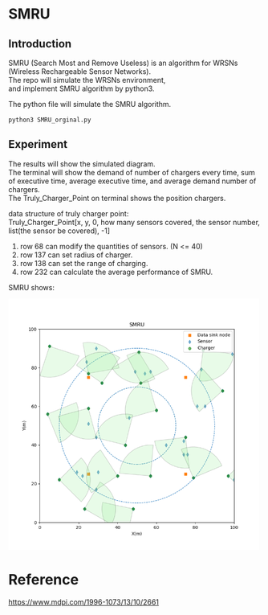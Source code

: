 # SMRU

## Introduction
SMRU (Search Most and Remove Useless) is an algorithm for WRSNs (Wireless Rechargeable Sensor Networks).  
The repo will simulate the WRSNs environment,  
and implement SMRU algorithm by python3.


The python file will simulate the SMRU algorithm.  
```
python3 SMRU_orginal.py
```

## Experiment
The results will show the simulated diagram.  
The terminal will show the demand of number of chargers every time, sum of executive time, average executive time, and average demand number of chargers.  
The Truly_Charger_Point on terminal shows the position chargers.  
  
data structure of truly charger point:  
Truly_Charger_Point[x, y, 0, how many sensors covered, the sensor number, list(the sensor be covered), -1]

1. row 68 can modify the quantities of sensors. (N <= 40)  
2. row 137 can set radius of charger.  
3. row 138 can set the range of charging.
4. row 232 can calculate the average performance of SMRU.  

SMRU shows:

<img src=https://github.com/neneyhsw/SMRU/blob/main/SMRU_figure.png width="500" height="500">

# Reference
https://www.mdpi.com/1996-1073/13/10/2661
